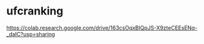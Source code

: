 # ufcranking

https://colab.research.google.com/drive/163csOqxBlQpJS-X9zteCEEsENq-_daIC?usp=sharing
